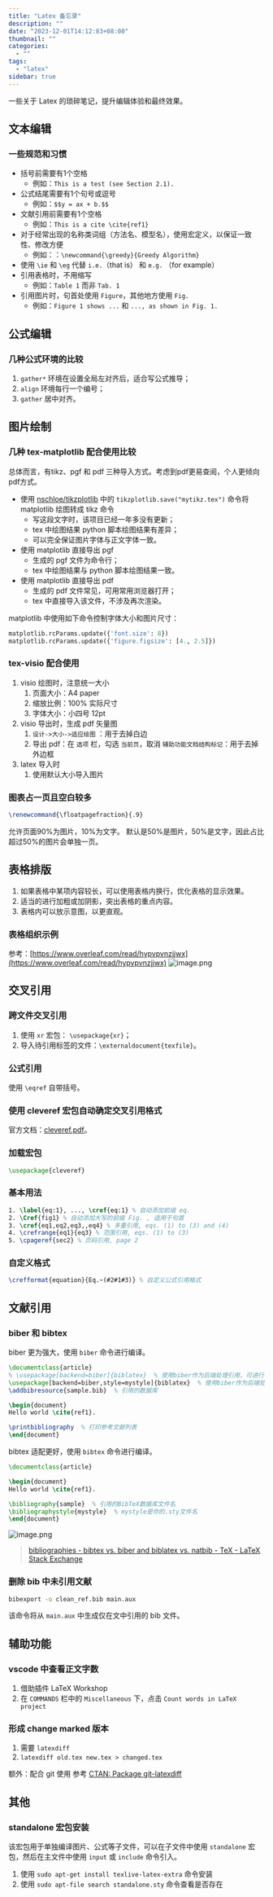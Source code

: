 ```yaml
---
title: "Latex 备忘录"
description: ""
date: "2023-12-01T14:12:83+08:00"
thumbnail: ""
categories:
  - ""
tags: 
  - "latex"
sidebar: true
---
```


一些关于 Latex 的琐碎笔记，提升编辑体验和最终效果。

## 文本编辑

### 一些规范和习惯

- 括号前需要有1个空格
	- 例如：`This is a test (see Section 2.1).`
- 公式结尾需要有1个句号或逗号
	- 例如：`$$y = ax + b.$$`
- 文献引用前需要有1个空格
	- 例如：`This is a cite \cite{ref1}`
- 对于经常出现的名称类词组（方法名、模型名），使用宏定义，以保证一致性、修改方便
	- 例如：：`\newcommand{\greedy}{Greedy Algorithm}`
- 使用 `\ie`  和 `\eg` 代替 `i.e.`（that is） 和 `e.g.` （for example）
- 引用表格时，不用缩写
	- 例如：`Table 1` 而非 `Tab. 1`
- 引用图片时，句首处使用 `Figure`，其他地方使用 `Fig.`
	- 例如：`Figure 1 shows ...` 和 `..., as shown in Fig. 1.`

## 公式编辑

### 几种公式环境的比较

1. `gather*` 环境在设置全局左对齐后，适合写公式推导；
2. `align` 环境每行一个编号；
3. `gather` 居中对齐。
## 图片绘制
### 几种 tex-matplotlib 配合使用比较
总体而言，有tikz、pgf 和 pdf 三种导入方式。考虑到pdf更易查阅，个人更倾向pdf方式。

- 使用 [nschloe/tikzplotlib](https://github.com/nschloe/tikzplotlib?tab=readme-ov-file) 中的 `tikzplotlib.save("mytikz.tex")` 命令将 matplotlib 绘图转成 tikz 命令
	- 写这段文字时，该项目已经一年多没有更新；
	- tex 中绘图结果 python 脚本绘图结果有差异；
	- 可以完全保证图片字体与正文字体一致。
- 使用 matplotlib 直接导出 pgf 
	- 生成的 pgf 文件为命令行；
	- tex 中绘图结果与 python 脚本绘图结果一致。
- 使用 matplotlib 直接导出 pdf
	- 生成的 pdf 文件常见，可用常用浏览器打开；
	- tex 中直接导入该文件，不涉及再次渲染。

matplotlib 中使用如下命令控制字体大小和图片尺寸：
```python
matplotlib.rcParams.update({'font.size': 8})
matplotlib.rcParams.update({'figure.figsize': [4., 2.5]})
```
### tex-visio 配合使用

1. visio 绘图时，注意统一大小
	1. 页面大小：A4 paper
	2. 缩放比例：100% 实际尺寸
	3. 字体大小：小四号 12pt
2. visio 导出时，生成 pdf 矢量图
	1. `设计->大小->适应绘图` ：用于去掉白边
	2. 导出 pdf：在 `选项` 栏，勾选 `当前页`，取消 `辅助功能文档结构标记`：用于去掉外边框
3. latex 导入时
	1. 使用默认大小导入图片

### 图表占一页且空白较多

```tex
\renewcommand{\floatpagefraction}{.9}
```

允许页面90%为图片，10%为文字。
默认是50%是图片，50%是文字，因此占比超过50%的图片会单独一页。
## 表格排版

1. 如果表格中某项内容较长，可以使用表格内换行，优化表格的显示效果。
2. 适当的进行加粗或加阴影，突出表格的重点内容。
3. 表格内可以放示意图，以更直观。

### 表格组织示例

参考：[https://www.overleaf.com/read/hypvpvnzjjwx](https://www.overleaf.com/read/hypvpvnzjjwx)
![image.png](https://cdn.jsdelivr.net/gh/Mingzefei/myimage@main/img20240715115913.png)



## 交叉引用

### 跨文件交叉引用

1. 使用 `xr` 宏包： `\usepackage{xr}`；
2. 导入待引用标签的文件：`\externaldocument{texfile}`。
### 公式引用

使用 `\eqref` 自带括号。

### 使用 cleveref 宏包自动确定交叉引用格式

官方文档：[cleveref.pdf](https://mirror.its.dal.ca/ctan/macros/latex/contrib/cleveref/cleveref.pdf)。

### 加载宏包

```tex
\usepackage{cleveref}
```

### 基本用法

```tex
1. \label{eq:1}, ..., \cref{eq:1} % 自动添加前缀 eq.
2. \Cref{fig1} % 自动添加大写的前缀 Fig. , 适用于句首
3. \cref{eq1,eq2,eq3,,eq4} % 多重引用, eqs. (1) to (3) and (4)
4. \crefrange{eq1}{eq3} % 范围引用, eqs. (1) to (3)
5. \cpageref{sec2} % 页码引用, page 2
```

### 自定义格式

```tex
\crefformat{equation}{Eq.~(#2#1#3)} % 自定义公式引用格式
```

## 文献引用


### biber 和 bibtex

biber 更为强大，使用 `biber` 命令进行编译。
```tex
\documentclass{article}
% \usepackage[backend=biber]{biblatex}  % 使用biber作为后端处理引用，可进行更精细的参考文献设置
\usepackage[backend=biber,style=mystyle]{biblatex}  % 使用biber作为后端处理引用，并使用mystyle.sty作为样式文件
\addbibresource{sample.bib}  % 引用的数据库

\begin{document}
Hello world \cite{ref1}.

\printbibliography  % 打印参考文献列表
\end{document}
```

bibtex 适配更好，使用 `bibtex` 命令进行编译。
```tex
\documentclass{article}

\begin{document}
Hello world \cite{ref1}.

\bibliography{sample}  % 引用的BibTeX数据库文件名
\bibliographystyle{mystyle}  % mystyle是你的.sty文件名
\end{document}
```

![image.png](https://cdn.jsdelivr.net/gh/Mingzefei/myimage@main/img20231201151516.png)
> [bibliographies - bibtex vs. biber and biblatex vs. natbib - TeX - LaTeX Stack Exchange](https://tex.stackexchange.com/questions/25701/bibtex-vs-biber-and-biblatex-vs-natbib)

### 删除 bib 中未引用文献

```bash
bibexport -o clean_ref.bib main.aux
```
该命令将从 `main.aux` 中生成仅在文中引用的 bib 文件。

## 辅助功能
### vscode 中查看正文字数

1. 借助插件 LaTeX Workshop
2. 在 `COMMANDS` 栏中的 `Miscellaneous` 下，点击 `Count words in LaTeX project`

### 形成 change marked 版本

1. 需要 `latexdiff`
2. `latexdiff old.tex new.tex > changed.tex`

额外：配合 git 使用
参考 [CTAN: Package git-latexdiff](https://www.ctan.org/pkg/git-latexdiff) 

## 其他
### standalone 宏包安装

该宏包用于单独编译图片、公式等子文件，可以在子文件中使用 `standalone` 宏包，然后在主文件中使用 `input` 或 `include` 命令引入。

1. 使用 `sudo apt-get install texlive-latex-extra` 命令安装
2. 使用 `sudo apt-file search standalone.sty` 命令查看是否存在









